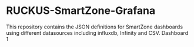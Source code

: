 # RUCKUS-SmartZone-Grafana
This repository contains the JSON definitions for SmartZone dashboards using different datasources including influxdb, Infinity and CSV.
Dashboard 1
